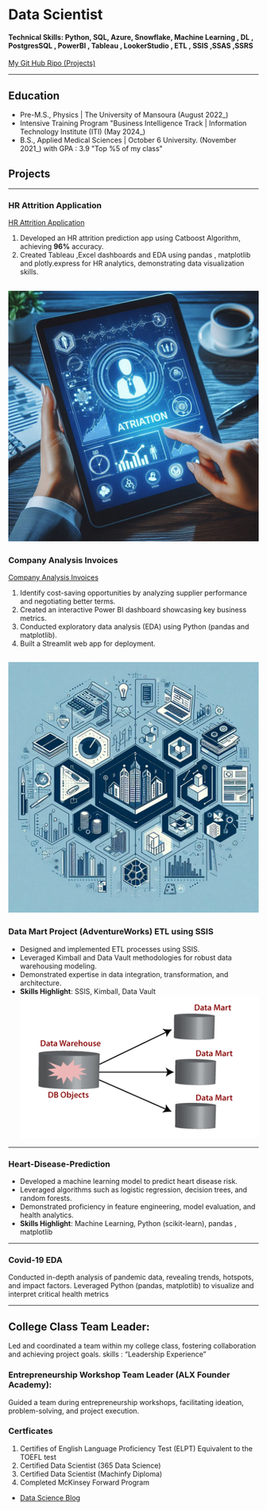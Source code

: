 # Data Scientist

#### Technical Skills: Python, SQL, Azure, Snowflake, Machine Learning , DL , PostgresSQL , PowerBI , Tableau , LookerStudio , ETL , SSIS ,SSAS ,SSRS
[My Git Hub Ripo (Projects) ](https://github.com/khaledshakerrr) <br>
____________________________________________________________________________________________________________________
## Education
- Pre-M.S., Physics | The University of Mansoura (August 2022_)								       		
- Intensive Training Program  "Business Intelligence Track | Information Technology Institute (ITI) (May 2024_)	 			        		
- B.S., Applied Medical Sciences | October 6 University.  (November 2021_)  with GPA : 3.9 "Top %5 of my class"

## Projects
____________________________________________________________________________________________________________________
### HR Attrition Application
[HR Attrition Application](https://hrattritionprediction.streamlit.app/)
1. Developed an HR attrition prediction app using Catboost Algorithm, achieving **96%** accuracy.
2. Created Tableau ,Excel dashboards and EDA using pandas , matplotlib and plotly.express for HR analytics, demonstrating data visualization skills.

![Attrition HR ](/img/attrition.jpeg)
---------------------------------------------------------------------------------------------------------------------
### Company Analysis Invoices
[Company Analysis Invoices](https://companysales-analysis.streamlit.app/)
1. Identify cost-saving opportunities by analyzing supplier performance and negotiating better terms.
2. Created an interactive Power BI dashboard showcasing key business metrics.
3. Conducted exploratory data analysis (EDA) using Python (pandas and matplotlib).
4. Built a Streamlit web app for deployment.

![Company Analysis](/img/company.jpeg)
---------------------------------------------------------------------------------------------------------------------
### Data Mart Project (AdventureWorks) ETL using SSIS
- Designed and implemented ETL processes using SSIS.
- Leveraged Kimball and Data Vault methodologies for robust data warehousing modeling.
- Demonstrated expertise in data integration, transformation, and architecture.
- **Skills Highlight**: SSIS, Kimball, Data Vault
![Data Mart](/img/datamart.png)
---------------------------------------------------------------------------------------------------------------------

### Heart-Disease-Prediction
- Developed a machine learning model to predict heart disease risk.
- Leveraged algorithms such as logistic regression, decision trees, and random forests.
- Demonstrated proficiency in feature engineering, model evaluation, and health analytics.
- **Skills Highlight**: Machine Learning, Python (scikit-learn), pandas , matplotlib
---------------------------------------------------------------------------------------------------------------------
### Covid-19 EDA
Conducted in-depth analysis of pandemic data, revealing trends, hotspots, and impact factors.
Leveraged Python (pandas, matplotlib) to visualize and interpret critical health metrics

---------------------------------------------------------------------------------------------------------------------

## College Class Team Leader:
Led and coordinated a team within my college class, fostering collaboration and achieving project goals.
skills : “Leadership Experience” 
### Entrepreneurship Workshop Team Leader (ALX Founder Academy):
Guided a team during entrepreneurship workshops, facilitating ideation, problem-solving, and project execution.

### Certficates
1. Certifies of English Language Proficiency Test (ELPT) Equivalent
to the TOEFL test
2. Certified Data Scientist (365 Data Science)
3. Certified Data Scientist (Machinfy Diploma)
4. Completed McKinsey Forward Program


- [Data Science Blog](https://medium.com/@khaledgama4)
